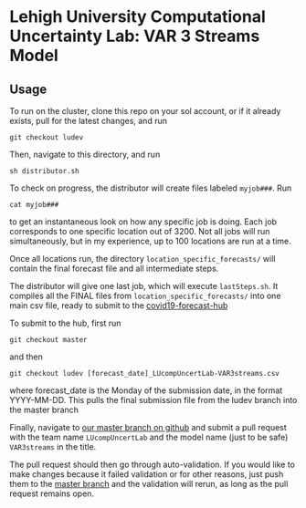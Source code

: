 # Lehigh University Computational Uncertainty Lab: VAR 3 Streams Model

## Usage

To run on the cluster, clone this repo on your sol account, or if it already exists, pull for the latest changes, and run
 ```
 git checkout ludev
 ```

 Then, navigate to this directory, and run
 ```
 sh distributor.sh
 ```

 To check on progress, the distributor will create files labeled ```myjob###```. Run 
 ```
 cat myjob###
 ``` 
 to get an instantaneous look on how any specific job is doing. Each job corresponds to one specific location out of 3200. Not all jobs will run simultaneously, but in my experience, up to 100 locations are run at a time.

 Once all locations run, the directory ```location_specific_forecasts/``` will contain the final forecast file and all intermediate steps. 
 
 The distributor will give one last job, which will execute ```lastSteps.sh```. It compiles all the FINAL files from ```location_specific_forecasts/``` into one main csv file, ready to submit to the [covid19-forecast-hub](https://github.com/reichlab/covid19-forecast-hub)

 To submit to the hub, first run
 ```
 git checkout master
 ```

 and then
 ```
 git checkout ludev [forecast_date]_LUcompUncertLab-VAR3streams.csv
 ```
 where forecast_date is the Monday of the submission date, in the format YYYY-MM-DD. This pulls the final submission file from the ludev branch into the master branch

 Finally, navigate to [our master branch on github](https://github.com/computationalUncertaintyLab/covid19-forecast-hub/tree/master/data-processed/LUcompUncertLab-VAR_3streams) and submit a pull request with the team name ```LUcompUncertLab``` and the model name (just to be safe) ```VAR3streams``` in the title. 
 
 The pull request should then go through auto-validation. If you would like to make changes because it failed validation or for other reasons, just push them to the [master branch](https://github.com/computationalUncertaintyLab/covid19-forecast-hub) and the validation will rerun, as long as the pull request remains open.